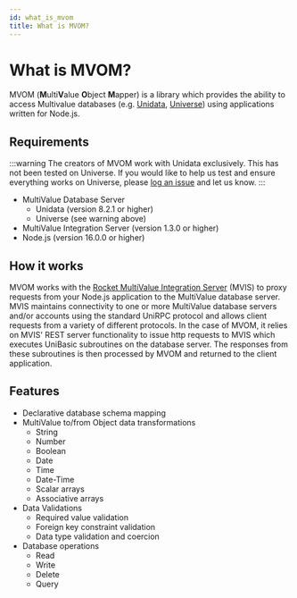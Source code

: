 ```yaml
---
id: what_is_mvom
title: What is MVOM?
---
```


# What is MVOM?

MVOM (**M**ulti**V**alue **O**bject **M**apper) is a library which provides the ability to access Multivalue databases (e.g. [Unidata](https://www.rocketsoftware.com/products/rocket-unidata-0), [Universe](https://www.rocketsoftware.com/products/rocket-universe-0)) using applications written for Node.js.

## Requirements

:::warning
The creators of MVOM work with Unidata exclusively. This has not been tested on Universe. If you would like to help us test and ensure everything works on Universe, please [log an issue](https://github.com/STORIS/mvom/issues/new) and let us know.
:::

- MultiValue Database Server
  - Unidata (version 8.2.1 or higher)
  - Universe (see warning above)
- MultiValue Integration Server (version 1.3.0 or higher)
- Node.js (version 16.0.0 or higher)

## How it works

MVOM works with the [Rocket MultiValue Integration Server](https://www.rocketsoftware.com/products/rocket-multivalue-integration-server) (MVIS) to proxy requests from your Node.js application to the MultiValue database server. MVIS maintains connectivity to one or more MultiValue database servers and/or accounts using the standard UniRPC protocol and allows client requests from a variety of different protocols. In the case of MVOM, it relies on MVIS' REST server functionality to issue http requests to MVIS which executes UniBasic subroutines on the database server. The responses from these subroutines is then processed by MVOM and returned to the client application.

## Features

- Declarative database schema mapping
- MultiValue to/from Object data transformations
  - String
  - Number
  - Boolean
  - Date
  - Time
  - Date-Time
  - Scalar arrays
  - Associative arrays
- Data Validations
  - Required value validation
  - Foreign key constraint validation
  - Data type validation and coercion
- Database operations
  - Read
  - Write
  - Delete
  - Query
